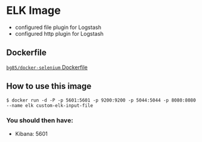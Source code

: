 # ELK Image 
- configured file plugin for Logstash
- configured http plugin for Logstash

## Dockerfile

[`bg85/docker-selenium` Dockerfile](https://github.com/bg85/custom-elk-input-file/blob/master/Dockerfile)

## How to use this image

```
$ docker run -d -P -p 5601:5601 -p 9200:9200 -p 5044:5044 -p 8080:8080 --name elk custom-elk-input-file
```

### You should then have:
- Kibana: 5601